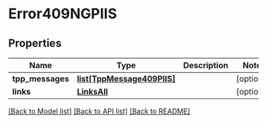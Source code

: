 # Error409NGPIIS

## Properties
Name | Type | Description | Notes
------------ | ------------- | ------------- | -------------
**tpp_messages** | [**list[TppMessage409PIIS]**](TppMessage409PIIS.md) |  | [optional] 
**links** | [**LinksAll**](LinksAll.md) |  | [optional] 

[[Back to Model list]](../README.md#documentation-for-models) [[Back to API list]](../README.md#documentation-for-api-endpoints) [[Back to README]](../README.md)

